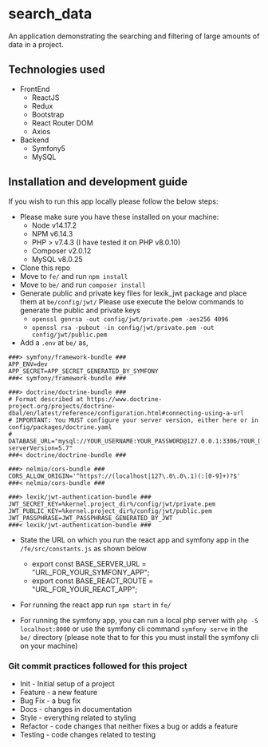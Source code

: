 # search_data

An application demonstrating the searching and filtering of large amounts of data in a project.

## Technologies used

-   FrontEnd
    -   ReactJS
    -   Redux
    -   Bootstrap
    -   React Router DOM
    -   Axios
-   Backend
    -   Symfony5
    -   MySQL

## Installation and development guide

If you wish to run this app locally please follow the below steps:

-   Please make sure you have these installed on your machine:
    -   Node v14.17.2
    -   NPM v6.14.3
    -   PHP > v7.4.3 (I have tested it on PHP v8.0.10)
    -   Composer v2.0.12
    -   MySQL v8.0.25
-   Clone this repo
-   Move to `fe/` and run `npm install`
-   Move to `be/` and run `composer install`
-   Generate public and private key files for lexik_jwt package and place them at `be/config/jwt/` Please use execute the below commands to generate the public and private keys
    -   `openssl genrsa -out config/jwt/private.pem -aes256 4096`
    -   `openssl rsa -pubout -in config/jwt/private.pem -out config/jwt/public.pem`
-   Add a `.env` at `be/` as,

```
###> symfony/framework-bundle ###
APP_ENV=dev
APP_SECRET=APP_SECRET_GENERATED_BY_SYMFONY
###< symfony/framework-bundle ###

###> doctrine/doctrine-bundle ###
# Format described at https://www.doctrine-project.org/projects/doctrine-dbal/en/latest/reference/configuration.html#connecting-using-a-url
# IMPORTANT: You MUST configure your server version, either here or in config/packages/doctrine.yaml
#
DATABASE_URL="mysql://YOUR_USERNAME:YOUR_PASSWORD@127.0.0.1:3306/YOUR_DATABASE_NAME?serverVersion=5.7"
###< doctrine/doctrine-bundle ###

###> nelmio/cors-bundle ###
CORS_ALLOW_ORIGIN='^https?://(localhost|127\.0\.0\.1)(:[0-9]+)?$'
###< nelmio/cors-bundle ###

###> lexik/jwt-authentication-bundle ###
JWT_SECRET_KEY=%kernel.project_dir%/config/jwt/private.pem
JWT_PUBLIC_KEY=%kernel.project_dir%/config/jwt/public.pem
JWT_PASSPHRASE=JWT_PASSPHRASE_GENERATED_BY_JWT
###< lexik/jwt-authentication-bundle ###
```

-   State the URL on which you run the react app and symfony app in the `/fe/src/constants.js` as shown below

    -   export const BASE_SERVER_URL = "URL_FOR_YOUR_SYMFONY_APP";
    -   export const BASE_REACT_ROUTE = "URL_FOR_YOUR_REACT_APP";

-   For running the react app run `npm start` in `fe/`
-   For running the symfony app, you can run a local php server with `php -S localhost:8000` or use the symfony cli command `symfony serve` in the `be/` directory (please note that to for this you must install the symfony cli on your machine)

### Git commit practices followed for this project

-   Init - Initial setup of a project
-   Feature - a new feature
-   Bug Fix - a bug fix
-   Docs - changes in documentation
-   Style - everything related to styling
-   Refactor - code changes that neither fixes a bug or adds a feature
-   Testing - code changes related to testing
